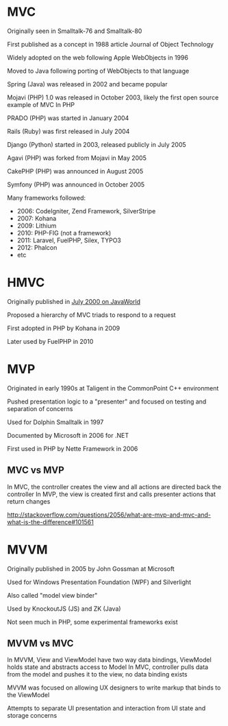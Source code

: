 # MVC

Originally seen in Smalltalk-76 and Smalltalk-80

First published as a concept in 1988 article Journal of Object Technology

Widely adopted on the web following Apple WebObjects in 1996

Moved to Java following porting of WebObjects to that language

Spring (Java) was released in 2002 and became popular

Mojavi (PHP) 1.0 was released in October 2003, likely the first open source example of MVC In PHP

PRADO (PHP) was started in January 2004

Rails (Ruby) was first released in July 2004

Django (Python) started in 2003, released publicly in July 2005

Agavi (PHP) was forked from Mojavi in May 2005

CakePHP (PHP) was announced in August 2005

Symfony (PHP) was announced in October 2005

Many frameworks followed:

- 2006: CodeIgniter, Zend Framework, SilverStripe
- 2007: Kohana
- 2009: Lithium
- 2010: PHP-FIG (not a framework)
- 2011: Laravel, FuelPHP, Silex, TYPO3
- 2012: Phalcon
- etc

# HMVC

Originally published in [July 2000 on JavaWorld][1]

Proposed a hierarchy of MVC triads to respond to a request

First adopted in PHP by Kohana in 2009

Later used by FuelPHP in 2010

[1]: http://www.javaworld.com/article/2076128/design-patterns/hmvc--the-layered-pattern-for-developing-strong-client-tiers.html

# MVP

Originated in early 1990s at Taligent in the CommonPoint C++ environment

Pushed presentation logic to a "presenter" and focused on testing and separation of concerns

Used for Dolphin Smalltalk in 1997

Documented by Microsoft in 2006 for .NET

First used in PHP by Nette Framework in 2006

## MVC vs MVP

In MVC, the controller creates the view and all actions are directed back the controller
In MVP, the view is created first and calls presenter actions that return changes

<http://stackoverflow.com/questions/2056/what-are-mvp-and-mvc-and-what-is-the-difference#101561>


# MVVM

Originally published in 2005 by John Gossman at Microsoft

Used for Windows Presentation Foundation (WPF) and Silverlight

Also called "model view binder"

Used by KnockoutJS (JS) and ZK (Java)

Not seen much in PHP, some experimental frameworks exist

## MVVM vs MVC

In MVVM, View and ViewModel have two way data bindings, ViewModel holds state and abstracts access to Model
In MVC, controller pulls data from the model and pushes it to the view, no data binding exists

MVVM was focused on allowing UX designers to write markup that binds to the ViewModel

Attempts to separate UI presentation and interaction from UI state and storage concerns


